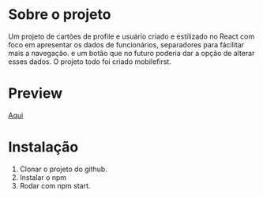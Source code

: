 # Sobre o projeto

Um projeto de cartões de profile e usuário criado e estilizado no React com foco em apresentar os dados de funcionários, separadores para fácilitar mais a navegação. e um botão que no futuro poderia dar a opção de alterar esses dados. O projeto todo foi criado mobilefirst.

# Preview
<a href="https://naironluiz.github.io/projetocards/ " target="_blank">Aqui</a>
# Instalação

1. Clonar o projeto do github.
2. Instalar o npm
3. Rodar com npm start.
